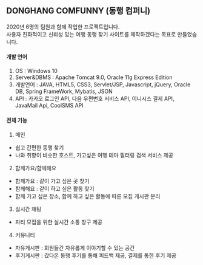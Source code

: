 ## DONGHANG COMFUNNY (동행 컴퍼니) 

2020년 6명의 팀원과 함께 작업한 프로젝트입니다.<br>
사용자 친화적이고 신뢰성 있는 여행 동행 찾기 사이트를 제작하겠다는 목표로 만들었습니다.

#### 개발 언어
1. OS : Windows 10
2. Server&DBMS : Apache Tomcat 9.0, Oracle 11g Express Edition
3. 개발언어 :  JAVA, HTML5, CSS3, Servlet/JSP, Javascript, jQuery, Oracle DB, Spring FrameWork, Mybatis, JSON
4. API : 카카오 로그인 API, 다음 우편번호 서비스 API, 이니시스 결제 API, JavaMail Api, CoolSMS API

#### 전체 기능
1. 메인
  - 쉽고 간편한 동행 찾기 
  - 나와 취향이 비슷한 호스트, 가고싶은 여행 테마 필터링 검색 서비스 제공
2. 함께가요/함께해요 
  - 함께가요 : 같이 가고 싶은 곳 찾기
  - 함께해요 : 같이 하고 싶은 활동 찾기
  - 함께 가고 싶은 장소, 함께 하고 싶은 활동에 따른 모집 게시판 분리
3. 실시간 채팅
  - 파티 모집을 위한 실시간 소통 창구 제공
4. 커뮤니티
  - 자유게시판 : 회원들간 자유롭게 이야기할 수 있는 공간 
  - 후기게시판 : 갔다온 동행 후기를 통해 피드백 제공, 결제를 통한 후기 제공


